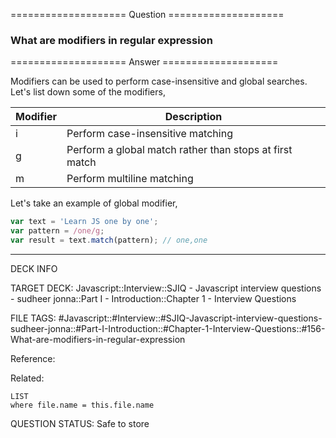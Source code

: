 ==================== Question ====================  

### What are modifiers in regular expression  

==================== Answer ====================  

Modifiers can be used to perform case-insensitive and global searches. Let's
list down some of the modifiers,

| Modifier | Description                                             |
| -------- | ------------------------------------------------------- |
| i        | Perform case-insensitive matching                       |
| g        | Perform a global match rather than stops at first match |
| m        | Perform multiline matching                              |

Let's take an example of global modifier,

```javascript
var text = 'Learn JS one by one';
var pattern = /one/g;
var result = text.match(pattern); // one,one
```

---

DECK INFO

TARGET DECK: Javascript::Interview::SJIQ - Javascript interview questions -
sudheer jonna::Part I - Introduction::Chapter 1 - Interview Questions

FILE TAGS:
#Javascript::#Interview::#SJIQ-Javascript-interview-questions-sudheer-jonna::#Part-I-Introduction::#Chapter-1-Interview-Questions::#156-What-are-modifiers-in-regular-expression

Reference:

Related:

```dataview
LIST
where file.name = this.file.name
```

QUESTION STATUS: Safe to store
